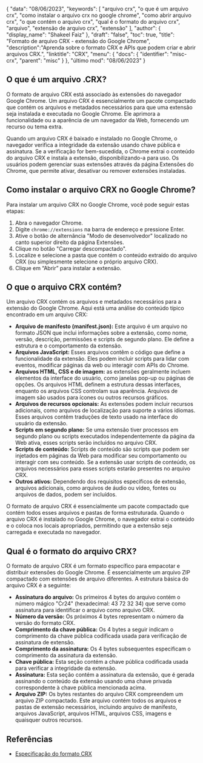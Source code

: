 {
"data": "08/06/2023",
  "keywords": [
"arquivo crx",
"o que é um arquivo crx",
"como instalar o arquivo crx no google chrome",
"como abrir arquivo crx",
"o que contém o arquivo crx",
"qual é o formato do arquivo crx",
"arquivo",
"extensão de arquivo crx",
"extensão"
],
  "author": {
"display_name": "Shakeel Faiz"
},
"draft": "false",
"toc": true,
"title": "Formato de arquivo CRX - extensão do Google Chrome",
  "description":"Aprenda sobre o formato CRX e APIs que podem criar e abrir arquivos CRX.",
"linktitle": "CRX",
  "menu": {
    "docs": {
      "identifier": "misc-crx",
"parent": "misc"
}
},
"último mod": "08/06/2023"
}

## O que é um arquivo .CRX?

O formato de arquivo CRX está associado às extensões do navegador Google Chrome. Um arquivo CRX é essencialmente um pacote compactado que contém os arquivos e metadados necessários para que uma extensão seja instalada e executada no Google Chrome. Ele aprimora a funcionalidade ou a aparência de um navegador da Web, fornecendo um recurso ou tema extra.

Quando um arquivo CRX é baixado e instalado no Google Chrome, o navegador verifica a integridade da extensão usando chave pública e assinatura. Se a verificação for bem-sucedida, o Chrome extrai o conteúdo do arquivo CRX e instala a extensão, disponibilizando-a para uso. Os usuários podem gerenciar suas extensões através da página Extensões do Chrome, que permite ativar, desativar ou remover extensões instaladas.

## Como instalar o arquivo CRX no Google Chrome?

Para instalar um arquivo CRX no Google Chrome, você pode seguir estas etapas:

1. Abra o navegador Chrome.
2. Digite `chrome://extensions` na barra de endereço e pressione Enter.
3. Ative o botão de alternância "Modo de desenvolvedor" localizado no canto superior direito da página Extensões.
4. Clique no botão "Carregar descompactado".
5. Localize e selecione a pasta que contém o conteúdo extraído do arquivo CRX (ou simplesmente selecione o próprio arquivo CRX).
6. Clique em “Abrir” para instalar a extensão.

## O que o arquivo CRX contém?

Um arquivo CRX contém os arquivos e metadados necessários para a extensão do Google Chrome. Aqui está uma análise do conteúdo típico encontrado em um arquivo CRX:

- **Arquivo de manifesto (manifest.json):** Este arquivo é um arquivo no formato JSON que inclui informações sobre a extensão, como nome, versão, descrição, permissões e scripts de segundo plano. Ele define a estrutura e o comportamento da extensão.
- **Arquivos JavaScript:** Esses arquivos contêm o código que define a funcionalidade da extensão. Eles podem incluir scripts para lidar com eventos, modificar páginas da web ou interagir com APIs do Chrome.
- **Arquivos HTML, CSS e de imagem:** as extensões geralmente incluem elementos da interface do usuário, como janelas pop-up ou páginas de opções. Os arquivos HTML definem a estrutura dessas interfaces, enquanto os arquivos CSS controlam sua aparência. Arquivos de imagem são usados para ícones ou outros recursos gráficos.
- **Arquivos de recursos opcionais:** As extensões podem incluir recursos adicionais, como arquivos de localização para suporte a vários idiomas. Esses arquivos contêm traduções de texto usado na interface do usuário da extensão.
- **Scripts em segundo plano:** Se uma extensão tiver processos em segundo plano ou scripts executados independentemente da página da Web ativa, esses scripts serão incluídos no arquivo CRX.
- **Scripts de conteúdo:** Scripts de conteúdo são scripts que podem ser injetados em páginas da Web para modificar seu comportamento ou interagir com seu conteúdo. Se a extensão usar scripts de conteúdo, os arquivos necessários para esses scripts estarão presentes no arquivo CRX.
- **Outros ativos:** Dependendo dos requisitos específicos de extensão, arquivos adicionais, como arquivos de áudio ou vídeo, fontes ou arquivos de dados, podem ser incluídos.

O formato de arquivo CRX é essencialmente um pacote compactado que contém todos esses arquivos e pastas de forma estruturada. Quando o arquivo CRX é instalado no Google Chrome, o navegador extrai o conteúdo e o coloca nos locais apropriados, permitindo que a extensão seja carregada e executada no navegador.

## Qual é o formato do arquivo CRX?

O formato de arquivo CRX é um formato específico para empacotar e distribuir extensões do Google Chrome. É essencialmente um arquivo ZIP compactado com extensões de arquivo diferentes. A estrutura básica do arquivo CRX é a seguinte:

- **Assinatura do arquivo:** Os primeiros 4 bytes do arquivo contém o número mágico "Cr24" (hexadecimal: 43 72 32 34) que serve como assinatura para identificar o arquivo como arquivo CRX.
- **Número da versão:** Os próximos 4 bytes representam o número da versão do formato CRX.
- **Comprimento da chave pública:** Os 4 bytes a seguir indicam o comprimento da chave pública codificada usada para verificação de assinatura de extensão.
- **Comprimento da assinatura:** Os 4 bytes subsequentes especificam o comprimento da assinatura da extensão.
- **Chave pública:** Esta seção contém a chave pública codificada usada para verificar a integridade da extensão.
- **Assinatura:** Esta seção contém a assinatura da extensão, que é gerada assinando o conteúdo da extensão usando uma chave privada correspondente à chave pública mencionada acima.
- **Arquivo ZIP:** Os bytes restantes do arquivo CRX compreendem um arquivo ZIP compactado. Este arquivo contém todos os arquivos e pastas de extensão necessários, incluindo arquivo de manifesto, arquivos JavaScript, arquivos HTML, arquivos CSS, imagens e quaisquer outros recursos.

## Referências
* [Especificação do formato CRX](https://groups.google.com/a/chromium.org/g/chromium-extensions/c/K3YIsNL_Et4)


